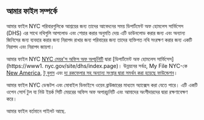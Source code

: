 ## আমার ফাইল সম্পর্কে

আমার ফাইল NYC পরিবারগুলিকে আশ্রয়ের জন্য তাদের আবেদনের সময় ডিপার্টমেন্ট অফ হোমলেস সার্ভিসেস (DHS) এর সাথে নথিগুলি আপলোড এবং শেয়ার করার অনুমতি দেয়৷ এটি ডাউনলোড করার জন্য এবং অন্যান্য জিনিসের জন্য ব্যবহার করার জন্য নিরাপদ রাখার জন্য পরিবারের জন্য তাদের ব্যক্তিগত নথি সংরক্ষণ করার জন্য একটি নিরাপদ এবং নিরাপদ জায়গা।

আমার ফাইল NYC [NYC মেয়র'স অফিস অফ অপর্চুনিটি](https://www1.nyc.gov/site/opportunity/index.page) দ্বারা [ডিপার্টমেন্ট অফ হোমলেস সার্ভিসেস](https://www1. nyc.gov/site/dhs/index.page)। উন্নয়নের সর্বত্র, My File NYC-কে [New America](https://www.newamerica.org/), [টু বুলস](https://www.twobulls.com/) এবং [দ্য রকফেলার সহ অন্যান্য সংস্থার দ্বারা সমর্থন করা হয়েছে ফাউন্ডেশন](https://www.rockefellerfoundation.org/)।

আমার ফাইল NYC ডেস্কটপ এবং মোবাইল ডিভাইসে ওয়েব ব্রাউজারের মাধ্যমে অ্যাক্সেস করা যেতে পারে। এটি একটি ওপেন সোর্স টুল যা নিউ ইয়র্ক সিটি মেয়রের অফিস অফ অপারচুনিটি এবং আমাদের অংশীদারদের দ্বারা রক্ষণাবেক্ষণ করে।

আমার ফাইল বর্তমানে পাইলট আছে.